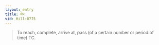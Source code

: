 ```yaml
---
layout: entry
title: ཐེང་
vid: Hill:0775
---
```

> To reach, complete, arrive at, pass (of a certain number or period of time) TC\.


